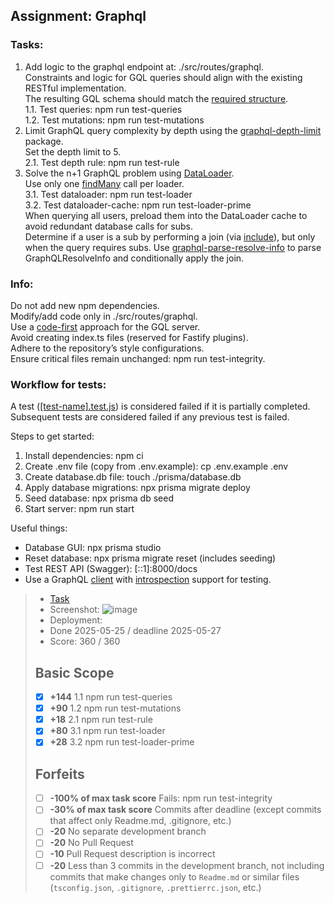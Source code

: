 ## Assignment: Graphql

### Tasks:  

1. Add logic to the graphql endpoint at: ./src/routes/graphql.  
   Constraints and logic for GQL queries should align with the existing RESTful implementation.  
   The resulting GQL schema should match the [required structure](https://github.com/nosbog/rsschool-nodejs-task-graphql/blob/main/schema.graphql).  
   1.1. Test queries: npm run test-queries  
   1.2. Test mutations: npm run test-mutations  
2. Limit GraphQL query complexity by depth using the [graphql-depth-limit](https://www.npmjs.com/package/graphql-depth-limit) package.  
   Set the depth limit to 5.  
   2.1. Test depth rule: npm run test-rule  
3. Solve the n+1 GraphQL problem using [DataLoader](https://www.npmjs.com/package/dataloader).  
   Use only one [findMany](https://www.prisma.io/docs/orm/reference/prisma-client-reference#findmany) call per loader.  
   3.1. Test dataloader: npm run test-loader  
   3.2. Test dataloader-cache: npm run test-loader-prime  
   When querying all users, preload them into the DataLoader cache to avoid redundant database calls for subs.  
   Determine if a user is a sub by performing a join (via [include](https://www.prisma.io/docs/reference/api-reference/prisma-client-reference#include)), but only when the query requires subs. Use [graphql-parse-resolve-info](https://github.com/graphile/graphile-engine/tree/master/packages/graphql-parse-resolve-info) to parse GraphQLResolveInfo and conditionally apply the join.

### Info:  

Do not add new npm dependencies.  
Modify/add code only in ./src/routes/graphql.  
Use a [code-first](https://github.dev/graphql/graphql-js/blob/ffa18e9de0ae630d7e5f264f72c94d497c70016b/src/__tests__/starWarsSchema.ts) approach for the GQL server.   
Avoid creating index.ts files (reserved for Fastify plugins).  
Adhere to the repository’s style configurations.  
Ensure critical files remain unchanged: npm run test-integrity.  

### Workflow for tests:  

A test ([[test-name].test.js](https://github.com/nosbog/rsschool-nodejs-task-graphql/tree/main/test/routes)) is considered failed if it is partially completed.  
Subsequent tests are considered failed if any previous test is failed.  

Steps to get started:  

1. Install dependencies: npm ci  
2. Create .env file (copy from .env.example): cp .env.example .env  
3. Create database.db file: touch ./prisma/database.db  
4. Apply database migrations: npx prisma migrate deploy  
5. Seed database: npx prisma db seed  
6. Start server: npm run start  

Useful things:  

- Database GUI: npx prisma studio  
- Reset database: npx prisma migrate reset (includes seeding)  
- Test REST API (Swagger): [::1]:8000/docs  
- Use a GraphQL [client](https://learning.postman.com/docs/sending-requests/graphql/graphql-overview/) with [introspection](https://graphql.org/learn/introspection/) support for testing.  

> - [Task](https://github.com/AlreadyBored/nodejs-assignments/blob/main/assignments/graphql-service/assignment.md)
> - Screenshot: ![image](https://github.com/user-attachments/assets/21a0e0e7-3fb3-438f-9119-d4b30934628a)
> - Deployment:
> - Done 2025-05-25 / deadline 2025-05-27
> - Score: 360 / 360
>
> ## Basic Scope
> - [x] **+144** 1.1 npm run test-queries
> - [x] **+90** 1.2 npm run test-mutations
> - [x] **+18** 2.1 npm run test-rule
> - [x] **+80** 3.1 npm run test-loader
> - [x] **+28** 3.2 npm run test-loader-prime
>
> ## Forfeits
> - [ ] **-100% of max task score** Fails: npm run test-integrity
> - [ ] **-30% of max task score** Commits after deadline (except commits that affect only Readme.md, .gitignore, etc.)
> - [ ] **-20** No separate development branch
> - [ ] **-20** No Pull Request
> - [ ] **-10** Pull Request description is incorrect
> - [ ] **-20** Less than 3 commits in the development branch, not including commits that make changes only to `Readme.md` or similar files (`tsconfig.json`, `.gitignore`, `.prettierrc.json`, etc.)
